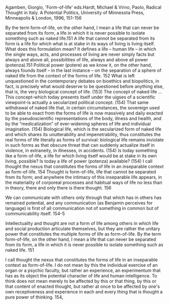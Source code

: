 ﻿Agamben, Giorgio, 'Form-of-life' eds.Hardt, Michael & Virno, Paolo, Radical Thought in Italy. A Potential Politics,  University of Minnesota Press, Minneapolis & London, 1996, 151-156

By the term form-of-life,  on the other hand, I mean a life that can never be separated from its form, a life in which it is never possible to isolate something such as naked life.151
A life that cannot be separated from its form is a life for which what is at stake in its ways of living is living itself. What does this formulation mean? It defines a life – human life – in which the single ways, acts, and processes of living are never simply facts but always and above all, possibilities of life, always and above all power (potenza).151
Political power (potere) as we know it, on the other hand, always founds itself – in the last instance – on the separation of a sphere of naked life from the context of the forms of life. 152
What is left unquestioned in the contemporary debates on bioethics and biopolitics, in fact, is precisely what would deserve to be questioned before anything else, that is, the very biological concept of life. (153)
The concept of naked life ... This concept-which today presents itself under the uigses of a scientific viewpoint-is actually a secularized political concept.  (154)
That same withdrawal of naked life that, in certain circumstances, the sovereign used to be able to exact from the forms of life is now massively and daily exacted by the pseudoscientific representations of the body, illness and health, and by the “medicalization” of ever-widening spheres of life and individual imagination. (154)
Biological life, which is the secularized form of naked life and which shares its unutterability and impenetrability, thus constitutes the real forms of life literally as forms of survival: biological life remains inviolate in such forms as that obscure threat that can suddenly actualize itself in violence, in extraneity, in illnesses, in accidents. (154)
Is today something like a form-of-life, a life for which living itself would be at stake in its own living, possible? Is today a life of power (potenza) available? (154)
I call thought the nexus that constitutes the forms of life in an inseparable context as form-of-life. 154
Thought is form-of-life, life that cannot be separated from its form; and anywhere the intimacy of this inseparable life appears, in the materiality of corporeal processes and habitual ways of life no less than in theory, there and only there is there thought. 156



We can communicate with others only through that which has in others has remained potential, and any communication (as Benjamin perceives for language) is first of all communication not of something in common but of communicability itself. 154-5

Intellectuality and thought are not a form of life among others in which life and social production articulate themselves, but they are rather the unitary power that constitutes the multiple forms of life as form-of-life.
By the term form-of-life, on the other hand, I mean a life that can never be separated from its form, a life in which it is never possible to isolate something such as naked life. 151

I call thought the nexus that constitutes the forms of life in an inseparable context as form-of-Iife. I do not mean by this the individual exercise of an organ or a psychic faculty, but rather an experience, an experimentum that has as its object the potential character of life and human intelligence. To think does not mean merely to be affected by this or that thing, by this or that content of enacted thought, but rather at once to be affected by one's own receptiveness and experience in each and every thing that is thought a pure power of thinking. 154,

